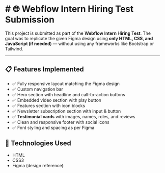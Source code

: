 # # 🌐 Webflow Intern Hiring Test Submission

This project is submitted as part of the **Webflow Intern Hiring Test**. The goal was to replicate the given Figma design using **only HTML, CSS, and JavaScript (if needed)** — without using any frameworks like Bootstrap or Tailwind.

---

## 📋 Features Implemented

- ✅ Fully responsive layout matching the Figma design
- ✅ Custom navigation bar
- ✅ Hero section with headline and call-to-action buttons
- ✅ Embedded video section with play button
- ✅ Features section with icon blocks
- ✅ Newsletter subscription section with input & button
- ✅ **Testimonial cards** with images, names, roles, and reviews
- ✅ Clean and responsive footer with social icons
- ✅ Font styling and spacing as per Figma

## 🚀 Technologies Used

- HTML
- CSS3
- Figma (design reference)
